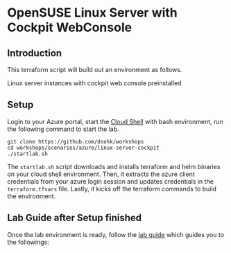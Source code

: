 # OpenSUSE Linux Server with Cockpit WebConsole

## Introduction

This terraform script will build out an environment as follows.

Linux server instances with cockpit web console preinstalled

## Setup

Login to your Azure portal, start the [Cloud Shell](https://docs.microsoft.com/en-us/azure/cloud-shell/overview) with bash environment, run the following command to start the lab.

```
git clone https://github.com/dsohk/workshops
cd workshops/scenarios/azure/linux-server-cockpit
./startlab.sh
```

The `startlab.sh` script downloads and installs terraform and helm binaries on your cloud shell environment. Then, it extracts the azure client credentials from your azure login session and updates credentials in the `terraform.tfvars` file. Lastly, it kicks off the terraform commands to build the environment. 


## Lab Guide after Setup finished

Once the lab environment is ready, follow the [lab guide]() which guides you to the followings:



